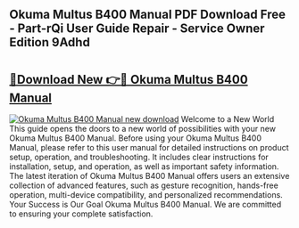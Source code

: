 ## Okuma Multus B400 Manual PDF Download Free - Part-rQi User Guide Repair - Service Owner Edition 9Adhd

# <h2><a href="http://bc88478.oget.top/?id=Okuma+Multus+B400+Manual">🔗Download New 👉🔴 Okuma Multus B400 Manual</a></h2>

[![Okuma Multus B400 Manual new download](https://i.imgur.com/5g1atiW.png)](http://bc88478.oget.top/?id=Okuma+Multus+B400+Manual)
Welcome to a New World This guide opens the doors to a new world of possibilities with your new Okuma Multus B400 Manual. Before using your Okuma Multus B400 Manual, please refer to this user manual for detailed instructions on product setup, operation, and troubleshooting. It includes clear instructions for installation, setup, and operation, as well as important safety information. The latest iteration of Okuma Multus B400 Manual offers users an extensive collection of advanced features, such as gesture recognition, hands-free operation, multi-device compatibility, and personalized recommendations. Your Success is Our Goal Okuma Multus B400 Manual. We are committed to ensuring your complete satisfaction.
